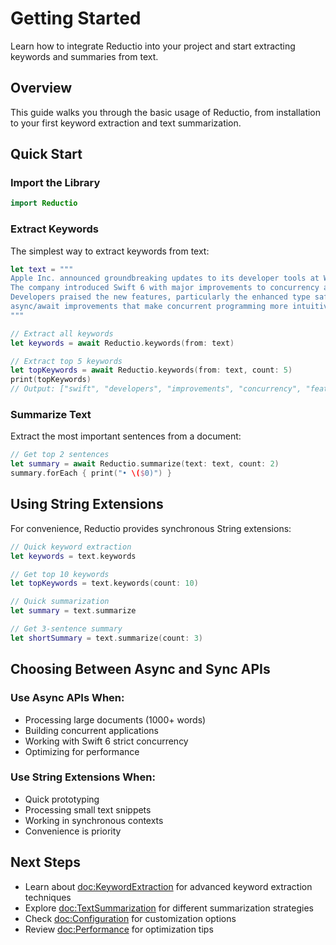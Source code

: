 # Getting Started

Learn how to integrate Reductio into your project and start extracting keywords and summaries from text.

## Overview

This guide walks you through the basic usage of Reductio, from installation to your first keyword extraction and text summarization.

## Quick Start

### Import the Library

```swift
import Reductio
```

### Extract Keywords

The simplest way to extract keywords from text:

```swift
let text = """
Apple Inc. announced groundbreaking updates to its developer tools at WWDC 2024. 
The company introduced Swift 6 with major improvements to concurrency and performance. 
Developers praised the new features, particularly the enhanced type safety and 
async/await improvements that make concurrent programming more intuitive.
"""

// Extract all keywords
let keywords = await Reductio.keywords(from: text)

// Extract top 5 keywords
let topKeywords = await Reductio.keywords(from: text, count: 5)
print(topKeywords)  
// Output: ["swift", "developers", "improvements", "concurrency", "features"]
```

### Summarize Text

Extract the most important sentences from a document:

```swift
// Get top 2 sentences
let summary = await Reductio.summarize(text: text, count: 2)
summary.forEach { print("• \($0)") }
```

## Using String Extensions

For convenience, Reductio provides synchronous String extensions:

```swift
// Quick keyword extraction
let keywords = text.keywords

// Get top 10 keywords
let topKeywords = text.keywords(count: 10)

// Quick summarization
let summary = text.summarize

// Get 3-sentence summary
let shortSummary = text.summarize(count: 3)
```

## Choosing Between Async and Sync APIs

### Use Async APIs When:
- Processing large documents (1000+ words)
- Building concurrent applications
- Working with Swift 6 strict concurrency
- Optimizing for performance

### Use String Extensions When:
- Quick prototyping
- Processing small text snippets
- Working in synchronous contexts
- Convenience is priority

## Next Steps

- Learn about <doc:KeywordExtraction> for advanced keyword extraction techniques
- Explore <doc:TextSummarization> for different summarization strategies
- Check <doc:Configuration> for customization options
- Review <doc:Performance> for optimization tips